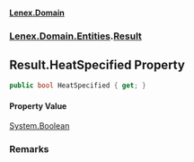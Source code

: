 #### [Lenex.Domain](index.md 'index')
### [Lenex.Domain.Entities](Lenex.Domain.Entities.md 'Lenex.Domain.Entities').[Result](Lenex.Domain.Entities.Result.md 'Lenex.Domain.Entities.Result')

## Result.HeatSpecified Property

```csharp
public bool HeatSpecified { get; }
```

#### Property Value
[System.Boolean](https://docs.microsoft.com/en-us/dotnet/api/System.Boolean 'System.Boolean')

### Remarks